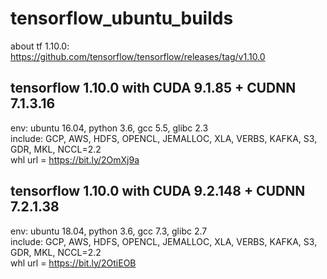 # tensorflow_ubuntu_builds
about tf 1.10.0: https://github.com/tensorflow/tensorflow/releases/tag/v1.10.0


## tensorflow 1.10.0 with CUDA 9.1.85 + CUDNN 7.1.3.16
env: ubuntu 16.04, python 3.6, gcc 5.5, glibc 2.3<br />
include: GCP, AWS, HDFS, OPENCL, JEMALLOC, XLA, VERBS, KAFKA, S3, GDR, MKL, NCCL=2.2<br />
whl url = https://bit.ly/2OmXj9a

## tensorflow 1.10.0 with CUDA 9.2.148 + CUDNN 7.2.1.38
env: ubuntu 18.04, python 3.6, gcc 7.3, glibc 2.7<br />
include: GCP, AWS, HDFS, OPENCL, JEMALLOC, XLA, VERBS, KAFKA, S3, GDR, MKL, NCCL=2.2<br />
whl url = https://bit.ly/2OtiEOB
